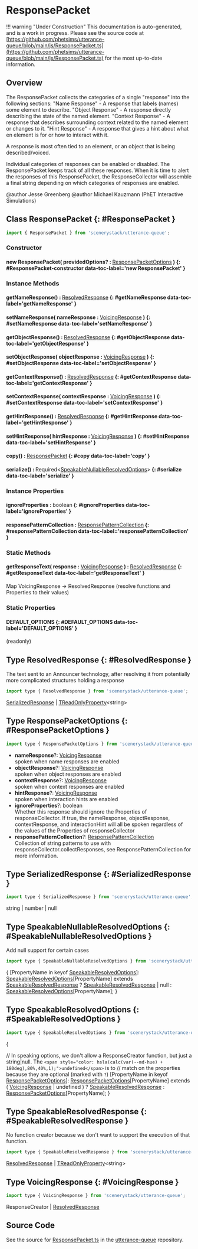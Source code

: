 # ResponsePacket

!!! warning "Under Construction"
    This documentation is auto-generated, and is a work in progress. Please see the source code at
    [https://github.com/phetsims/utterance-queue/blob/main/js/ResponsePacket.ts](https://github.com/phetsims/utterance-queue/blob/main/js/ResponsePacket.ts) for the most up-to-date information.

## Overview

The ResponsePacket collects the categories of a single "response" into the following sections:
"Name Response" - A response that labels (names) some element to describe.
"Object Response" - A response directly describing the state of the named element.
"Context Response" - A response that describes surrounding context related to the named element or changes to it.
"Hint Response" - A response that gives a hint about what en element is for or how to interact with it.

A response is most often tied to an element, or an object that is being described/voiced.

Individual categories of responses can be enabled or disabled. The ResponsePacket keeps track of all these
responses. When it is time to alert the responses of this ResponsePacket, the ResponseCollector will assemble
a final string depending on which categories of responses are enabled.

@author Jesse Greenberg
@author Michael Kauzmann (PhET Interactive Simulations)

## Class ResponsePacket {: #ResponsePacket }


```js
import { ResponsePacket } from 'scenerystack/utterance-queue';
```
### Constructor

#### new ResponsePacket( providedOptions? : <span style="font-weight: 400;">[ResponsePacketOptions](../utterance-queue/ResponsePacket.md#ResponsePacketOptions)</span> ) {: #ResponsePacket-constructor data-toc-label='new ResponsePacket' }

### Instance Methods

#### getNameResponse() : <span style="font-weight: 400;">[ResolvedResponse](../utterance-queue/ResponsePacket.md#ResolvedResponse)</span> {: #getNameResponse data-toc-label='getNameResponse' }

#### setNameResponse( nameResponse : <span style="font-weight: 400;">[VoicingResponse](../utterance-queue/ResponsePacket.md#VoicingResponse)</span> ) {: #setNameResponse data-toc-label='setNameResponse' }

#### getObjectResponse() : <span style="font-weight: 400;">[ResolvedResponse](../utterance-queue/ResponsePacket.md#ResolvedResponse)</span> {: #getObjectResponse data-toc-label='getObjectResponse' }

#### setObjectResponse( objectResponse : <span style="font-weight: 400;">[VoicingResponse](../utterance-queue/ResponsePacket.md#VoicingResponse)</span> ) {: #setObjectResponse data-toc-label='setObjectResponse' }

#### getContextResponse() : <span style="font-weight: 400;">[ResolvedResponse](../utterance-queue/ResponsePacket.md#ResolvedResponse)</span> {: #getContextResponse data-toc-label='getContextResponse' }

#### setContextResponse( contextResponse : <span style="font-weight: 400;">[VoicingResponse](../utterance-queue/ResponsePacket.md#VoicingResponse)</span> ) {: #setContextResponse data-toc-label='setContextResponse' }

#### getHintResponse() : <span style="font-weight: 400;">[ResolvedResponse](../utterance-queue/ResponsePacket.md#ResolvedResponse)</span> {: #getHintResponse data-toc-label='getHintResponse' }

#### setHintResponse( hintResponse : <span style="font-weight: 400;">[VoicingResponse](../utterance-queue/ResponsePacket.md#VoicingResponse)</span> ) {: #setHintResponse data-toc-label='setHintResponse' }

#### copy() : <span style="font-weight: 400;">[ResponsePacket](../utterance-queue/ResponsePacket.md)</span> {: #copy data-toc-label='copy' }

#### serialize() : <span style="font-weight: 400;">Required&lt;[SpeakableNullableResolvedOptions](../utterance-queue/ResponsePacket.md#SpeakableNullableResolvedOptions)&gt;</span> {: #serialize data-toc-label='serialize' }

### Instance Properties

#### ignoreProperties : <span style="font-weight: 400;"><span style="color: hsla(calc(var(--md-hue) + 180deg),80%,40%,1);">boolean</span></span> {: #ignoreProperties data-toc-label='ignoreProperties' }

#### responsePatternCollection : <span style="font-weight: 400;">[ResponsePatternCollection](../utterance-queue/ResponsePatternCollection.md)</span> {: #responsePatternCollection data-toc-label='responsePatternCollection' }

### Static Methods

#### getResponseText( response : <span style="font-weight: 400;">[VoicingResponse](../utterance-queue/ResponsePacket.md#VoicingResponse)</span> ) : <span style="font-weight: 400;">[ResolvedResponse](../utterance-queue/ResponsePacket.md#ResolvedResponse)</span> {: #getResponseText data-toc-label='getResponseText' }

Map VoicingResponse -&gt; ResolvedResponse (resolve functions and Properties to their values)

### Static Properties

#### DEFAULT_OPTIONS {: #DEFAULT_OPTIONS data-toc-label='DEFAULT_OPTIONS' }

(readonly)



## Type ResolvedResponse {: #ResolvedResponse }


The text sent to an Announcer technology, after resolving it from potentially more complicated structures holding a response

```js
import type { ResolvedResponse } from 'scenerystack/utterance-queue';
```


[SerializedResponse](../utterance-queue/ResponsePacket.md#SerializedResponse) | [TReadOnlyProperty](../axon/TReadOnlyProperty.md)&lt;<span style="color: hsla(calc(var(--md-hue) + 180deg),80%,40%,1);">string</span>&gt;



## Type ResponsePacketOptions {: #ResponsePacketOptions }


```js
import type { ResponsePacketOptions } from 'scenerystack/utterance-queue';
```


- **nameResponse**?: [VoicingResponse](../utterance-queue/ResponsePacket.md#VoicingResponse)
<br>  spoken when name responses are enabled
- **objectResponse**?: [VoicingResponse](../utterance-queue/ResponsePacket.md#VoicingResponse)
<br>  spoken when object responses are enabled
- **contextResponse**?: [VoicingResponse](../utterance-queue/ResponsePacket.md#VoicingResponse)
<br>  spoken when context responses are enabled
- **hintResponse**?: [VoicingResponse](../utterance-queue/ResponsePacket.md#VoicingResponse)
<br>  spoken when interaction hints are enabled
- **ignoreProperties**?: <span style="color: hsla(calc(var(--md-hue) + 180deg),80%,40%,1);">boolean</span>
<br>  Whether this response should ignore the Properties of responseCollector. If true, the nameResponse, objectResponse,
  contextResponse, and interactionHint will all be spoken regardless of the values of the Properties of responseCollector
- **responsePatternCollection**?: [ResponsePatternCollection](../utterance-queue/ResponsePatternCollection.md)
<br>  Collection of string patterns to use with responseCollector.collectResponses, see ResponsePatternCollection for
  more information.




## Type SerializedResponse {: #SerializedResponse }


```js
import type { SerializedResponse } from 'scenerystack/utterance-queue';
```


<span style="color: hsla(calc(var(--md-hue) + 180deg),80%,40%,1);">string</span> | <span style="color: hsla(calc(var(--md-hue) + 180deg),80%,40%,1);">number</span> | <span style="color: hsla(calc(var(--md-hue) + 180deg),80%,40%,1);">null</span>



## Type SpeakableNullableResolvedOptions {: #SpeakableNullableResolvedOptions }


Add null support for certain cases

```js
import type { SpeakableNullableResolvedOptions } from 'scenerystack/utterance-queue';
```


{
  [PropertyName in keyof [SpeakableResolvedOptions](../utterance-queue/ResponsePacket.md#SpeakableResolvedOptions)]: [SpeakableResolvedOptions](../utterance-queue/ResponsePacket.md#SpeakableResolvedOptions)[PropertyName] extends [SpeakableResolvedResponse](../utterance-queue/ResponsePacket.md#SpeakableResolvedResponse) ?
                                                    [SpeakableResolvedResponse](../utterance-queue/ResponsePacket.md#SpeakableResolvedResponse) | <span style="color: hsla(calc(var(--md-hue) + 180deg),80%,40%,1);">null</span> :
                                                    [SpeakableResolvedOptions](../utterance-queue/ResponsePacket.md#SpeakableResolvedOptions)[PropertyName];
}



## Type SpeakableResolvedOptions {: #SpeakableResolvedOptions }


```js
import type { SpeakableResolvedOptions } from 'scenerystack/utterance-queue';
```


{

  // In speaking options, we don't allow a ResponseCreator function, but just a <span style="color: hsla(calc(var(--md-hue) + 180deg),80%,40%,1);">string</span>|<span style="color: hsla(calc(var(--md-hue) + 180deg),80%,40%,1);">null</span>. The `<span style="color: hsla(calc(var(--md-hue) + 180deg),80%,40%,1);">undefined</span>` is to
  // match on the properties because they are optional (marked with `?`)
  [PropertyName in keyof [ResponsePacketOptions](../utterance-queue/ResponsePacket.md#ResponsePacketOptions)]: [ResponsePacketOptions](../utterance-queue/ResponsePacket.md#ResponsePacketOptions)[PropertyName] extends ( [VoicingResponse](../utterance-queue/ResponsePacket.md#VoicingResponse) | <span style="color: hsla(calc(var(--md-hue) + 180deg),80%,40%,1);">undefined</span> ) ?
                                                 [SpeakableResolvedResponse](../utterance-queue/ResponsePacket.md#SpeakableResolvedResponse) :
                                                 [ResponsePacketOptions](../utterance-queue/ResponsePacket.md#ResponsePacketOptions)[PropertyName];
}



## Type SpeakableResolvedResponse {: #SpeakableResolvedResponse }


No function creator because we don't want to support the execution of that function.

```js
import type { SpeakableResolvedResponse } from 'scenerystack/utterance-queue';
```


[ResolvedResponse](../utterance-queue/ResponsePacket.md#ResolvedResponse) | [TReadOnlyProperty](../axon/TReadOnlyProperty.md)&lt;<span style="color: hsla(calc(var(--md-hue) + 180deg),80%,40%,1);">string</span>&gt;



## Type VoicingResponse {: #VoicingResponse }


```js
import type { VoicingResponse } from 'scenerystack/utterance-queue';
```


ResponseCreator | [ResolvedResponse](../utterance-queue/ResponsePacket.md#ResolvedResponse)



## Source Code

See the source for [ResponsePacket.ts](https://github.com/phetsims/utterance-queue/blob/main/js/ResponsePacket.ts) in the [utterance-queue](https://github.com/phetsims/utterance-queue) repository.
